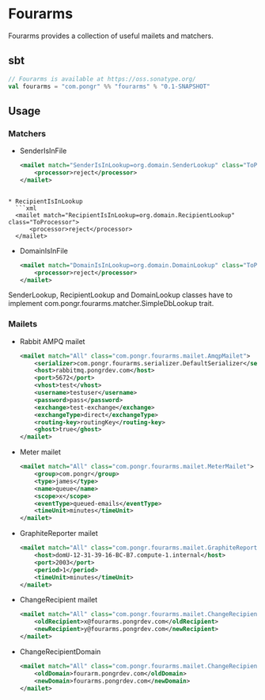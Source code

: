# Fourarms

Fourarms provides a collection of useful mailets and matchers.

## sbt

``` scala
// Fourarms is available at https://oss.sonatype.org/
val fourarms = "com.pongr" %% "fourarms" % "0.1-SNAPSHOT"
```

## Usage

### Matchers

* SenderIsInFile
  ```xml 
  <mailet match="SenderIsInLookup=org.domain.SenderLookup" class="ToProcessor">
      <processor>reject</processor>
  </mailet>
```

* RecipientIsInLookup
  ```xml 
  <mailet match="RecipientIsInLookup=org.domain.RecipientLookup" class="ToProcessor">
      <processor>reject</processor>
  </mailet>
  ```

* DomainIsInFile
  ```xml 
  <mailet match="DomainIsInLookup=org.domain.DomainLookup" class="ToProcessor">
      <processor>reject</processor>
  </mailet>
  ```

SenderLookup, RecipientLookup and DomainLookup classes have to implement com.pongr.fourarms.matcher.SimpleDbLookup trait.

### Mailets

* Rabbit AMPQ mailet
  ```xml
  <mailet match="All" class="com.pongr.fourarms.mailet.AmqpMailet">
      <serializer>com.pongr.fourarms.serializer.DefaultSerializer</serializer>
      <host>rabbitmq.pongrdev.com</host>
      <port>5672</port>
      <vhost>test</vhost>
      <username>testuser</username>
      <password>pass</password>
      <exchange>test-exchange</exchange>
      <exchangeType>direct</exchangeType>
      <routing-key>routingKey</routing-key>
      <ghost>true</ghost>
  </mailet>
  ```

* Meter mailet
  ```xml
  <mailet match="All" class="com.pongr.fourarms.mailet.MeterMailet">
      <group>com.pongr</group>
      <type>james</type>
      <name>queue</name>
      <scope>x</scope>
      <eventType>queued-emails</eventType>
      <timeUnit>minutes</timeUnit>
  </mailet>
  ```

* GraphiteReporter mailet
  ```xml
  <mailet match="All" class="com.pongr.fourarms.mailet.GraphiteReporterMailet">
      <host>domU-12-31-39-16-BC-B7.compute-1.internal</host>
      <port>2003</port>
      <period>1</period>
      <timeUnit>minutes</timeUnit>
  </mailet>
  ```

* ChangeRecipient mailet
  ```xml
  <mailet match="All" class="com.pongr.fourarms.mailet.ChangeRecipient">
      <oldRecipient>x@fourarms.pongrdev.com</oldRecipient>
      <newRecipient>y@fourarms.pongrdev.com</newRecipient>
  </mailet>
  ```

* ChangeRecipientDomain
  ```xml
  <mailet match="All" class="com.pongr.fourarms.mailet.ChangeRecipientDomain">
      <oldDomain>fourarm.pongrdev.com</oldDomain>
      <newDomain>fourarms.pongrdev.com</newDomain>
  </mailet>
  ```
